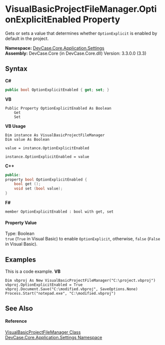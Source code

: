 # VisualBasicProjectFileManager.OptionExplicitEnabled Property 
 

Gets or sets a value that determines whether `OptionExplicit` is enabled by default in the project.

**Namespace:**&nbsp;<a href="N_DevCase_Core_Application_Settings">DevCase.Core.Application.Settings</a><br />**Assembly:**&nbsp;DevCase.Core (in DevCase.Core.dll) Version: 3.3.0.0 (3.3)

## Syntax

**C#**<br />
``` C#
public bool OptionExplicitEnabled { get; set; }
```

**VB**<br />
``` VB
Public Property OptionExplicitEnabled As Boolean
	Get
	Set
```

**VB Usage**<br />
``` VB Usage
Dim instance As VisualBasicProjectFileManager
Dim value As Boolean

value = instance.OptionExplicitEnabled

instance.OptionExplicitEnabled = value
```

**C++**<br />
``` C++
public:
property bool OptionExplicitEnabled {
	bool get ();
	void set (bool value);
}
```

**F#**<br />
``` F#
member OptionExplicitEnabled : bool with get, set

```


#### Property Value
Type: Boolean<br />`true` (`True` in Visual Basic) to enable `OptionExplicit`, otherwise, `false` (`False` in Visual Basic).

## Examples
This is a code example. 
**VB**<br />
``` VB
Dim vbproj As New VisualBasicProjectFileManager("C:\project.vbproj")
vbproj.OptionExplicitEnabled = True
vbproj.Document.Save("C:\modified.vbproj", SaveOptions.None)
Process.Start("notepad.exe", "C:\modified.vbproj")
```


## See Also


#### Reference
<a href="T_DevCase_Core_Application_Settings_VisualBasicProjectFileManager">VisualBasicProjectFileManager Class</a><br /><a href="N_DevCase_Core_Application_Settings">DevCase.Core.Application.Settings Namespace</a><br />